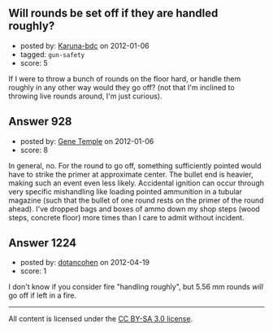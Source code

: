 ## Will rounds be set off if they are handled roughly?

- posted by: [Karuna-bdc](https://stackexchange.com/users/-1/318-karuna-bdc) on 2012-01-06
- tagged: `gun-safety`
- score: 5

If I were to throw a bunch of rounds on the floor hard, or handle them roughly in any other way would they go off? (not that I'm inclined to throwing live rounds around, I'm just curious). 


## Answer 928

- posted by: [Gene Temple](https://stackexchange.com/users/-1/254-gene-temple) on 2012-01-06
- score: 8

In general, no.  For the round to go off, something sufficiently pointed would have to strike the primer at approximate center.  The bullet end is heavier, making such an event even less likely.  Accidental ignition can occur through very specific mishandling like loading pointed ammunition in a tubular magazine (such that the bullet of one round rests on the primer of the round ahead).  I've dropped bags and boxes of ammo down my shop steps (wood steps, concrete floor) more times than I care to admit without incident.


## Answer 1224

- posted by: [dotancohen](https://stackexchange.com/users/-1/489-dotancohen) on 2012-04-19
- score: 1

I don't know if you consider fire "handling roughly", but 5.56 mm rounds _will_ go off if left in a fire.



---

All content is licensed under the [CC BY-SA 3.0 license](https://creativecommons.org/licenses/by-sa/3.0/).
